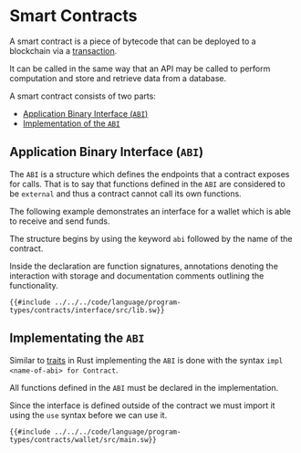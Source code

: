 # Smart Contracts

A smart contract is a piece of bytecode that can be deployed to a blockchain via a [transaction](https://github.com/FuelLabs/fuel-specs/blob/master/src/tx-format/index.md).

It can be called in the same way that an API may be called to perform computation and store and retrieve data from a database.

A smart contract consists of two parts:

<!--no toc-->
- [Application Binary Interface (`ABI`)](#application-binary-interface-abi)
- [Implementation of the `ABI`](#implementating-the-abi)

## Application Binary Interface (`ABI`)

The `ABI` is a structure which defines the endpoints that a contract exposes for calls. That is to say that functions defined in the `ABI` are considered to be `external` and thus a contract cannot call its own functions.

The following example demonstrates an interface for a wallet which is able to receive and send funds.

The structure begins by using the keyword `abi` followed by the name of the contract.

Inside the declaration are function signatures, annotations denoting the interaction with storage and documentation comments outlining the functionality.

```sway
{{#include ../../../code/language/program-types/contracts/interface/src/lib.sw}}
```

## Implementating the `ABI`

Similar to [traits](https://doc.rust-lang.org/rust-by-example/trait.html) in Rust implementing the `ABI` is done with the syntax `impl <name-of-abi> for Contract`.

All functions defined in the `ABI` must be declared in the implementation.

Since the interface is defined outside of the contract we must import it using the `use` syntax before we can use it.

```sway
{{#include ../../../code/language/program-types/contracts/wallet/src/main.sw}}
```
